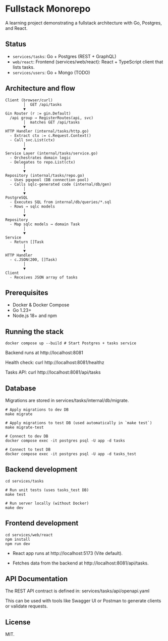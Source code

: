 # Fullstack Monorepo

A learning project demonstrating a fullstack architecture with Go, Postgres, and React.

## Status

- `services/tasks`: Go + Postgres (REST + GraphQL)
- `web/react`: Frontend (services/web/react): React + TypeScript client that lists tasks.
- `services/users`: Go + Mongo (TODO)

## Architecture and flow

```
Client (browser/curl)
        │  GET /api/tasks
        ▼
Gin Router (r := gin.Default)
  /api group → RegisterRoutes(api, svc)
        │  matches GET /api/tasks
        ▼
HTTP Handler (internal/tasks/http.go)
  - Extract ctx := c.Request.Context()
  - Call svc.List(ctx)
        │
        ▼
Service Layer (internal/tasks/service.go)
  - Orchestrates domain logic
  - Delegates to repo.List(ctx)
        │
        ▼
Repository (internal/tasks/repo.go)
  - Uses pgxpool (DB connection pool)
  - Calls sqlc-generated code (internal/db/gen)
        │
        ▼
PostgreSQL
  - Executes SQL from internal/db/queries/*.sql
  - Rows → sqlc models
        │
        ▼
Repository
  - Map sqlc models → domain Task
        │
        ▼
Service
  - Return []Task
        │
        ▼
HTTP Handler
  - c.JSON(200, []Task)
        │
        ▼
Client
  - Receives JSON array of tasks
```

## Prerequisites

- Docker & Docker Compose
- Go 1.23+
- Node.js 18+ and npm

## Running the stack
```
docker compose up --build # Start Postgres + tasks service
```

Backend runs at http://localhost:8081

Health check: curl http://localhost:8081/healthz

Tasks API: curl http://localhost:8081/api/tasks

## Database

Migrations are stored in services/tasks/internal/db/migrate.

```
# Apply migrations to dev DB
make migrate

# Apply migrations to test DB (used automatically in `make test`)
make migrate-test

# Connect to dev DB
docker compose exec -it postgres psql -U app -d tasks

# Connect to test DB
docker compose exec -it postgres psql -U app -d tasks_test
```

## Backend development

```
cd services/tasks

# Run unit tests (uses tasks_test DB)
make test

# Run server locally (without Docker)
make dev
```

## Frontend development

```
cd services/web/react
npm install
npm run dev
```

- React app runs at http://localhost:5173
 (Vite default).

- Fetches data from the backend at http://localhost:8081/api/tasks.

## API Documentation

The REST API contract is defined in:
services/tasks/api/openapi.yaml

This can be used with tools like Swagger UI or Postman to generate clients or validate requests.

## License

MIT.
